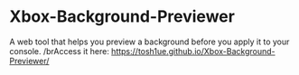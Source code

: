 # Xbox-Background-Previewer
A web tool that helps you preview a background before you apply it to your console.
/brAccess it here: https://tosh1ue.github.io/Xbox-Background-Previewer/

